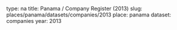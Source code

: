 type: na
title: Panama / Company Register (2013)
slug: places/panama/datasets/companies/2013
place: panama
dataset: companies
year: 2013

